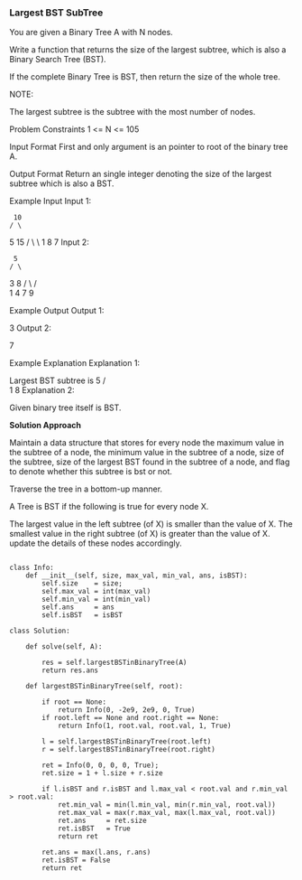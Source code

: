 
### Largest BST SubTree

You are given a Binary Tree A with N nodes.

Write a function that returns the size of the largest subtree, which is also a Binary Search Tree (BST).

If the complete Binary Tree is BST, then return the size of the whole tree.

NOTE:

The largest subtree is the subtree with the most number of nodes.


Problem Constraints
1 <= N <= 105



Input Format
First and only argument is an pointer to root of the binary tree A.



Output Format
Return an single integer denoting the size of the largest subtree which is also a BST.



Example Input
Input 1:

     10
    / \
   5  15
  / \   \ 
 1   8   7
Input 2:

     5
    / \
   3   8
  / \ / \
 1  4 7  9


Example Output
Output 1:

 3
Output 2:

 7


Example Explanation
Explanation 1:

 Largest BST subtree is
                            5
                           / \
                          1   8
Explanation 2:

 Given binary tree itself is BST.

**Solution Approach**

  Maintain a data structure that stores for every node the maximum value in the subtree of a node, the minimum value in the subtree of a node,
  size of the subtree, size of the largest BST found in the subtree of a node, and flag to denote whether this subtree is bst or not.

  Traverse the tree in a bottom-up manner.

  A Tree is BST if the following is true for every node X.

  The largest value in the left subtree (of X) is smaller than the value of X.
  The smallest value in the right subtree (of X) is greater than the value of X.
  update the details of these nodes accordingly.

```

class Info:
    def __init__(self, size, max_val, min_val, ans, isBST):
        self.size    = size;
        self.max_val = int(max_val)
        self.min_val = int(min_val)
        self.ans     = ans
        self.isBST   = isBST

class Solution:

    def solve(self, A):

        res = self.largestBSTinBinaryTree(A)
        return res.ans

    def largestBSTinBinaryTree(self, root):

        if root == None:
            return Info(0, -2e9, 2e9, 0, True)
        if root.left == None and root.right == None:
            return Info(1, root.val, root.val, 1, True)

        l = self.largestBSTinBinaryTree(root.left)
        r = self.largestBSTinBinaryTree(root.right)

        ret = Info(0, 0, 0, 0, True);
        ret.size = 1 + l.size + r.size

        if l.isBST and r.isBST and l.max_val < root.val and r.min_val > root.val:
            ret.min_val = min(l.min_val, min(r.min_val, root.val))
            ret.max_val = max(r.max_val, max(l.max_val, root.val))
            ret.ans     = ret.size
            ret.isBST   = True
            return ret

        ret.ans = max(l.ans, r.ans)
        ret.isBST = False
        return ret


```

